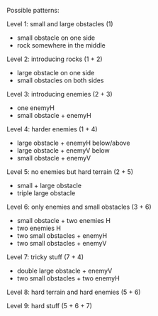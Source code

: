Possible patterns:

Level 1: small and large obstacles (1)

- small obstacle on one side
- rock somewhere in the middle

Level 2: introducing rocks (1 + 2)

- large obstacle on one side
- small obstacles on both sides

Level 3: introducing enemies (2 + 3)

- one enemyH
- small obstacle + enemyH

Level 4: harder enemies (1 + 4)

- large obstacle + enemyH below/above
- large obstacle + enemyV below
- small obstacle + enemyV

Level 5: no enemies but hard terrain (2 + 5)

- small + large obstacle
- triple large obstacle

Level 6: only enemies and small obstacles (3 + 6)

- small obstacle + two enemies H
- two enemies H
- two small obstacles + enemyH
- two small obstacles + enemyV

Level 7: tricky stuff (7 + 4)
- double large obstacle + enemyV
- two small obstacles + two enemyH

Level 8: hard terrain and hard enemies (5 + 6)

Level 9: hard stuff (5 + 6 + 7)
